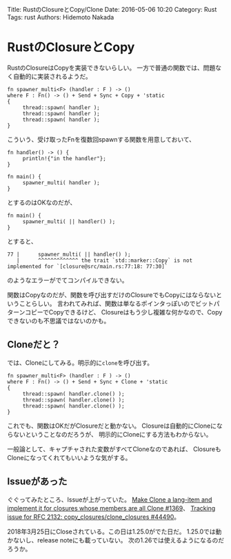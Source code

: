 Title: RustのClosureとCopy/Clone
Date: 2016-05-06 10:20
Category: Rust
Tags: rust
Authors: Hidemoto Nakada

# RustのClosureとCopy

RustのClosureはCopyを実装できないらしい。
一方で普通の関数では、問題なく自動的に実装されるようだ。

```
fn spawner_multi<F> (handler : F ) -> () 
where F : Fn() -> () + Send + Sync + Copy + 'static 
{
	 thread::spawn( handler );
	 thread::spawn( handler );
	 thread::spawn( handler );
}
```
こういう、受け取ったFnを復数回spawnする関数を用意しておいて、

```
fn handler() -> () {
	 println!{"in the handler"};
}

fn main() {
	 spawner_multi( handler );
}
```
とするのはOKなのだが、

```
fn main() {
	 spawner_multi( || handler() );
}
```
とすると、

```
77 |      spawner_multi( || handler() );
   |      ^^^^^^^^^^^^^ the trait `std::marker::Copy` is not implemented for `[closure@src/main.rs:77:18: 77:30]`
```

のようなエラーがでてコンパイルできない。

関数はCopyなのだが、関数を呼び出すだけのClosureでもCopyにはならないということらしい。
言われてみれば、関数は単なるポインタっぽいのでビットパターンコピーでCopyできるけど、
Closureはもう少し複雑な何かなので、Copyできないのも不思議ではないのかも。

## Cloneだと？
では、Cloneにしてみる。明示的に`clone`を呼び出す。

```
fn spawner_multi<F> (handler : F ) -> () 
where F : Fn() -> () + Send + Sync + Clone + 'static 
{
	 thread::spawn( handler.clone() );
	 thread::spawn( handler.clone() );
	 thread::spawn( handler.clone() );
}
```
これでも、関数はOKだがClosureだと動かない。
Closureは自動的にCloneにならないということなのだろうが、
明示的にCloneにする方法もわからない。

一般論として、キャプチャされた変数がすべてCloneなのであれば、
ClosureもCloneになってくれてもいいような気がする。


## Issueがあった

ぐぐってみたところ、Issueが上がっていた。
[Make Clone a lang-item and implement it for closures whose members are all Clone #1369](https://github.com/rust-lang/rfcs/issues/1369)、
[Tracking issue for RFC 2132: copy_closures/clone_closures #44490](https://github.com/rust-lang/rust/issues/44490)。

2018年3月25日にCloseされている。この日は1.25.0がでた日だ。
1.25.0では動かないし、release noteにも載っていない。
次の1.26では使えるようになるのだろうか。

